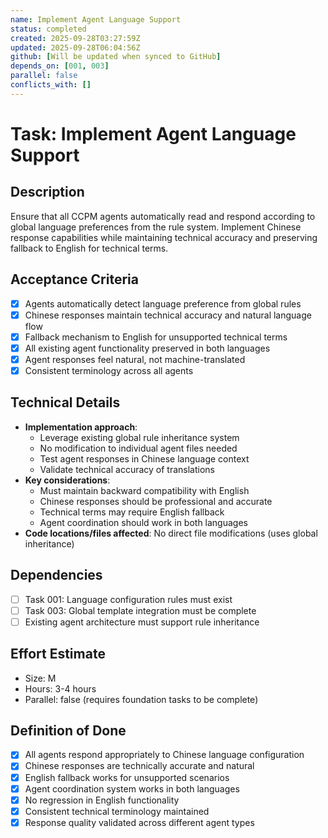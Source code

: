 ```yaml
---
name: Implement Agent Language Support
status: completed
created: 2025-09-28T03:27:59Z
updated: 2025-09-28T06:04:56Z
github: [Will be updated when synced to GitHub]
depends_on: [001, 003]
parallel: false
conflicts_with: []
---
```


# Task: Implement Agent Language Support

## Description

Ensure that all CCPM agents automatically read and respond according to global language preferences from the rule system. Implement Chinese response capabilities while maintaining technical accuracy and preserving fallback to English for technical terms.

## Acceptance Criteria

- [x] Agents automatically detect language preference from global rules
- [x] Chinese responses maintain technical accuracy and natural language flow
- [x] Fallback mechanism to English for unsupported technical terms
- [x] All existing agent functionality preserved in both languages
- [x] Agent responses feel natural, not machine-translated
- [x] Consistent terminology across all agents

## Technical Details

- **Implementation approach**:
  - Leverage existing global rule inheritance system
  - No modification to individual agent files needed
  - Test agent responses in Chinese language context
  - Validate technical accuracy of translations
- **Key considerations**:
  - Must maintain backward compatibility with English
  - Chinese responses should be professional and accurate
  - Technical terms may require English fallback
  - Agent coordination should work in both languages
- **Code locations/files affected**: No direct file modifications (uses global inheritance)

## Dependencies

- [ ] Task 001: Language configuration rules must exist
- [ ] Task 003: Global template integration must be complete
- [ ] Existing agent architecture must support rule inheritance

## Effort Estimate

- Size: M
- Hours: 3-4 hours
- Parallel: false (requires foundation tasks to be complete)

## Definition of Done

- [x] All agents respond appropriately to Chinese language configuration
- [x] Chinese responses are technically accurate and natural
- [x] English fallback works for unsupported scenarios
- [x] Agent coordination system works in both languages
- [x] No regression in English functionality
- [x] Consistent technical terminology maintained
- [x] Response quality validated across different agent types